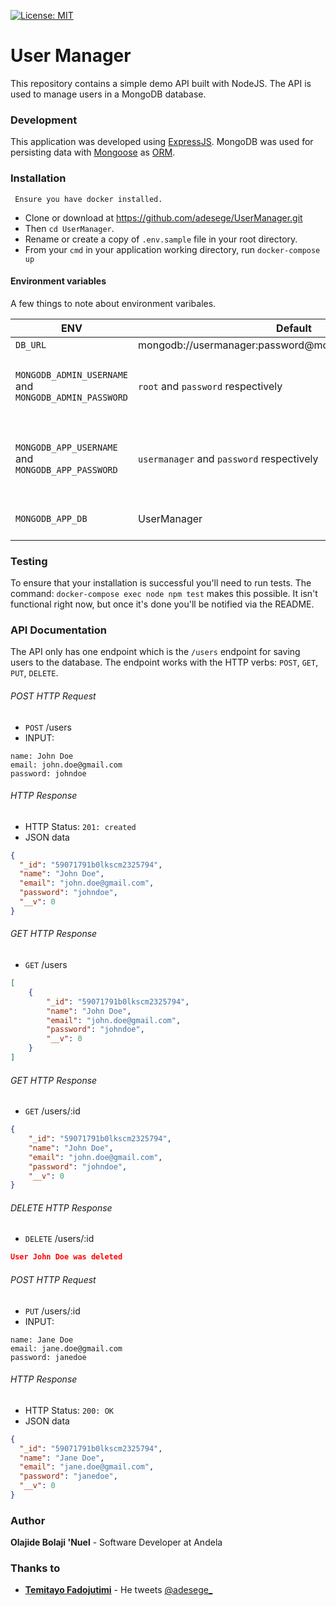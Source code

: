 [![License: MIT](https://img.shields.io/badge/License-MIT-yellow.svg)](https://opensource.org/licenses/MIT)

# User Manager

This repository contains a simple demo API built with NodeJS.
The API is used to manage users in a MongoDB database.

### Development
This application was developed using [ExpressJS](http://expressjs.com/). MongoDB was used for persisting data with [Mongoose](https://mongoosejs.com/) as [ORM](https://en.wikipedia.org/wiki/Object-relational_mapping).

### Installation
``` Ensure you have docker installed.```
* Clone or download at https://github.com/adesege/UserManager.git
* Then `cd UserManager`.
* Rename or create a copy of `.env.sample` file in your root directory.
* From your `cmd` in your application working directory, run `docker-compose up`

#### Environment variables
A few things to note about environment varibales.

ENV | Default | Note
--- | ------- | -----------------
`DB_URL` | mongodb://usermanager:password@mongo:27017/UserManager | |
`MONGODB_ADMIN_USERNAME` and `MONGODB_ADMIN_PASSWORD`| `root` and `password` respectively | Used for setting the credentials for the root priviledge
`MONGODB_APP_USERNAME` and `MONGODB_APP_PASSWORD`| `usermanager` and `password` respectively |  Used for setting the credentials for the application database |
`MONGODB_APP_DB` | UserManager | Application Database name |

### Testing
To ensure that your installation is successful you'll need to run tests.
The command: `docker-compose exec node npm test` makes this possible. It isn't functional right now, but once it's done you'll be notified via the README.

### API Documentation
The API only has one endpoint which is the `/users` endpoint for saving users to the database. The endpoint works with the HTTP verbs: `POST`, `GET`, `PUT`, `DELETE`.

###### POST HTTP Request
-   `POST` /users
-   INPUT:
```x-form-url-encoded
name: John Doe
email: john.doe@gmail.com
password: johndoe
```

###### HTTP Response

-   HTTP Status: `201: created`
-   JSON data
```json
{
  "_id": "59071791b0lkscm2325794",
  "name": "John Doe",
  "email": "john.doe@gmail.com",
  "password": "johndoe",
  "__v": 0
}
```

###### GET HTTP Response
-   `GET` /users

```json
[
    {
        "_id": "59071791b0lkscm2325794",
        "name": "John Doe",
        "email": "john.doe@gmail.com",
        "password": "johndoe",
        "__v": 0
    }
]
```

###### GET HTTP Response
-   `GET` /users/:id

```json
{
    "_id": "59071791b0lkscm2325794",
    "name": "John Doe",
    "email": "john.doe@gmail.com",
    "password": "johndoe",
    "__v": 0
}
```

###### DELETE HTTP Response
-   `DELETE` /users/:id

```json
User John Doe was deleted
```

###### POST HTTP Request
-   `PUT` /users/:id
-   INPUT:
```x-form-url-encoded
name: Jane Doe
email: jane.doe@gmail.com
password: janedoe
```

###### HTTP Response

-   HTTP Status: `200: OK`
-   JSON data
```json
{
  "_id": "59071791b0lkscm2325794",
  "name": "Jane Doe",
  "email": "jane.doe@gmail.com",
  "password": "janedoe",
  "__v": 0
}
```



### Author
**Olajide Bolaji 'Nuel** - Software Developer at Andela

### Thanks to
- [**Temitayo Fadojutimi**](http://about.me/fadojutimitemitayo) - He tweets [@adesege_](http://twitter.com/adesege_)
